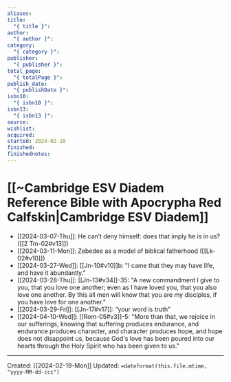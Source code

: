 ```yaml
---
aliases: 
title:
  "{ title }": 
author:
  "{ author }": 
category:
  "{ category }": 
publisher:
  "{ publisher }": 
total_page:
  "{ totalPage }": 
publish_date:
  "{ publishDate }": 
isbn10:
  "{ isbn10 }": 
isbn13:
  "{ isbn13 }": 
source: 
wishlist: 
acquired: 
started: 2024-02-18
finished: 
finishednotes:
---
```

# [[~Cambridge ESV Diadem Reference Bible with Apocrypha Red Calfskin|Cambridge ESV Diadem]]

- [[2024-03-07-Thu]]: He can’t deny himself: does that imply he is in us? ([[2 Tm-02#v13]])
- [[2024-03-11-Mon]]: Zebedee as a model of biblical fatherhood ([[Lk-02#v10]])
- [[2024-03-27-Wed]]: [[Jn-10#v10]]b: "I came that they may have life, and have it abundantly."
- [[2024-03-28-Thu]]: [[Jn-13#v34]]-35: "A new commandment I give to you, that you love one another; even as I have loved you, that you also love one another. By this all men will know that you are my disciples, if you have love for one another."
- [[2024-03-29-Fri]]: [[Jn-17#v17]]: “your word is truth”
- [[2024-04-10-Wed]]: [[Rom-05#v3]]-5: "More than that, we rejoice in our sufferings, knowing that suffering produces endurance, and endurance produces character, and character produces hope, and hope does not disappoint us, because God's love has been poured into our hearts through the Holy Spirit who has been given to us."


---
Created: [[2024-02-19-Mon]]
Updated: `=dateformat(this.file.mtime, "yyyy-MM-dd-ccc")`

